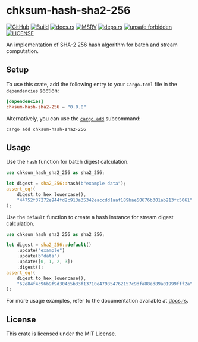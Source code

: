 # chksum-hash-sha2-256

[![GitHub](https://img.shields.io/badge/github-chksum--rs%2Fhash--sha2--256-24292e?style=flat-square&logo=github "GitHub")](https://github.com/chksum-rs/hash-sha2-256)
[![Build](https://img.shields.io/github/actions/workflow/status/chksum-rs/hash-sha2-256/rust.yml?branch=master&style=flat-square&logo=github "Build")](https://github.com/chksum-rs/hash-sha2-256/actions/workflows/rust.yml)
[![docs.rs](https://img.shields.io/docsrs/chksum-hash-sha2-256?style=flat-square&logo=docsdotrs "docs.rs")](https://docs.rs/chksum-hash-sha2-256/)
[![MSRV](https://img.shields.io/badge/MSRV-1.63.0-informational?style=flat-square "MSRV")](https://github.com/chksum-rs/hash-sha2-256/blob/master/Cargo.toml)
[![deps.rs](https://deps.rs/crate/chksum-hash-sha2-256/0.0.0/status.svg?style=flat-square "deps.rs")](https://deps.rs/crate/chksum-hash-sha2-256/0.0.0)
[![unsafe forbidden](https://img.shields.io/badge/unsafe-forbidden-success.svg?style=flat-square "unsafe forbidden")](https://github.com/rust-secure-code/safety-dance)
[![LICENSE](https://img.shields.io/github/license/chksum-rs/hash-sha2-256?style=flat-square "LICENSE")](https://github.com/chksum-rs/hash-sha2-256/blob/master/LICENSE)

An implementation of SHA-2 256 hash algorithm for batch and stream computation.

## Setup

To use this crate, add the following entry to your `Cargo.toml` file in the `dependencies` section:

```toml
[dependencies]
chksum-hash-sha2-256 = "0.0.0"
```

Alternatively, you can use the [`cargo add`](https://doc.rust-lang.org/cargo/commands/cargo-add.html) subcommand:

```shell
cargo add chksum-hash-sha2-256
```

## Usage

Use the `hash` function for batch digest calculation.

```rust
use chksum_hash_sha2_256 as sha2_256;

let digest = sha2_256::hash(b"example data");
assert_eq!(
    digest.to_hex_lowercase(),
    "44752f37272e944fd2c913a35342eaccdd1aaf189bae50676b301ab213fc5061"
);
```

Use the `default` function to create a hash instance for stream digest calculation.

```rust
use chksum_hash_sha2_256 as sha2_256;

let digest = sha2_256::default()
    .update("example")
    .update(b"data")
    .update([0, 1, 2, 3])
    .digest();
assert_eq!(
    digest.to_hex_lowercase(),
    "62e84f4c96b9f9d30465b33f13710e479854762157c9dfa88ed89a01999fff2a"
);
```

For more usage examples, refer to the documentation available at [docs.rs](https://docs.rs/chksum-hash-sha2-256/).

## License

This crate is licensed under the MIT License.
